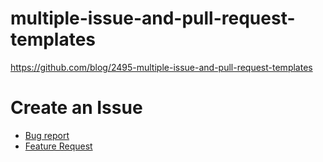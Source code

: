 # multiple-issue-and-pull-request-templates

https://github.com/blog/2495-multiple-issue-and-pull-request-templates

# Create an Issue

- [Bug report](https://github.com/serima/multiple-issue-and-pull-request-templates/issues/new?template=bug.md&title=Bug%20Report)
- [Feature Request](https://github.com/serima/multiple-issue-and-pull-request-templates/issues/new?template=feature.md&title=Feature%20Request)
